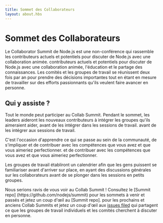 ```yaml
---
title: Sommet des Collaborateurs
layout: about.hbs
---
```


# Sommet des Collaborateurs

Le Collaborator Summit de Node.js est une non-conférence qui rassemble les contributeurs actuels et potentiels pour discuter de Node.js avec une collaboration animée.
contributeurs actuels et potentiels pour discuter de Node.js avec une collaboration animée,
l'éducation et le partage des connaissances. Les comités et les groupes de travail se réunissent
deux fois par an pour prendre des décisions importantes tout en étant en mesure de travailler sur des
efforts passionnants qu'ils veulent faire avancer en personne.

## Qui y assiste ?

Tout le monde peut participer au Collab Summit. Pendant le
sommet, les leaders aideront les nouveaux contributeurs à intégrer les groupes qu'ils aimeraient aider, avant de les intégrer dans les sessions de travail.
avant de les intégrer aux sessions de travail.

C'est l'occasion d'apprendre ce qui se passe au sein de la communauté, de s'impliquer et de contribuer avec les compétences que vous avez et que vous aimeriez perfectionner.
et de contribuer avec les compétences que vous avez et que vous aimeriez perfectionner.

Les groupes de travail établiront un calendrier afin que les gens puissent
se familiariser avant d'arriver sur place, en ayant des discussions générales sur les collaborateurs
avant de se plonger dans les sessions en petits groupes.

Nous serions ravis de vous voir au Collab Summit ! Consultez le [Summit repo] (https\://github.com/nodejs/summit) pour les sommets à venir et passés et jetez un coup d'œil au [Summit repo].
pour les prochains et anciens Collab Summits et jetez un coup d'œil aux
[issues filed](https://github.com/nodejs/summit/issues) qui partagent ce que les
groupes de travail individuels et les comités cherchent à discuter en personne.
